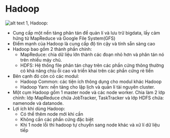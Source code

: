 # Hadoop
![alt text](https://dinhnguyenngoc.files.wordpress.com/2014/07/what_is_hadoop.png?w=587&h=139)
1, Hadoop:
 - Cung cấp một nền tảng phân tán để quản lí và lưu trữ bigdata, lấy cảm hứng từ MapReduce và Google File System(GFS)
 - Điểm mạnh của Hadoop là cung cấp độ tin cậy và tính sẵn sàng cao
 - Hadoop bao gồm 2 thành phần chính:
     + MapReduce: chia dữ liệu lớn thành các đoạn nhỏ hơn và phân tán nó trên nhiều máy chủ.
     + HDFS: Hệ thống file phân tán chạy trên các phần cứng thông thường có khả năng chịu ỗi cao và triển khai trên các phần cứng rẻ tiền
 - Bên cạnh đó còn có các modul:
      + Hadoop Common: các tiện ích thông dụng cho modul khác Hadoop
      + Hadoop Yarn: nền tảng cho lập lịch và quản lí tài nguyên cluster.
 - Một cụm Hadoop gồm 1 master node và các node worker. Chia làm 2 lớp chính: lớp MapReduce chứa JobTracker, TaskTracker và lớp HDFS chứa: namenode và datanode.
 - Lợi ích khi dùng Hadoop:
   + Có thể thêm node mới khi cần
   + Không cần các phần cứng đặc biệt
   + Khi 1 node lỗi thì hadoop tự chuyển sang node khác và xử lí dữ liệu tiếp 

